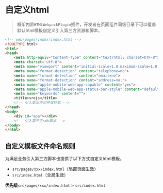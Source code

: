 # 自定义html
> 框架内置`HTMLWebpackPlugin`插件，开发者在页面组件同级目录下可以覆盖默认html模板自定义引入第三方资源和脚本。

```html
<!-- web/pages/index/index.html -->
<!DOCTYPE html>
<html>
<head>
    <meta http-equiv="Content-Type" content="text/html; charset=UTF-8">
    <meta charset="utf-8">
    <meta name="viewport" content="initial-scale=1.0,maximum-scale=1.0,minimum-scale=1.0,user-scalable=0,width=device-width">
    <meta name="format-detection" content="telephone=no">
    <meta name="format-detection" content="email=no">
    <meta name="format-detection" content="address=no;">
    <meta name="apple-mobile-web-app-capable" content="yes">
    <meta name="apple-mobile-web-app-status-bar-style" content="default">
    <meta name="keywords" content="">
    <title>srejs</title>
    <!-- 引入第三方组件库样式 -->
</head>
<body>
    <div id="app"></div>
    <!-- 引入第三方sdk脚本 -->
</body>
</html>
```

## 自定义模板文件命名规则
为满足业务引入第三方脚本也提供了以下方式自定义html模板。
- `src/pages/xxx/index.html`（局部页面生效）
- `src/index.html`（全局生效）

**优先级**`src/pages/xxx/index.html` > `src/index.html`
